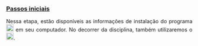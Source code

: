 
### [Passos iniciais](#)

<p align="justify">
Nessa etapa, estão disponíveis as informações de instalação do programa <img src="https://www.r-project.org/Rlogo.png" alt="R" height="20" width="20"> em seu computador. No decorrer da disciplina, também utilizaremos o <img src="https://www.python.org/static/img/python-logo.png" height="20" width="20">. 
</p> 
